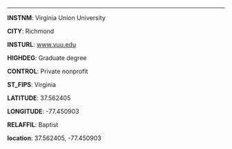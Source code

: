 
---
**INSTNM**: Virginia Union University

**CITY**: Richmond

**INSTURL**: www.vuu.edu

**HIGHDEG**: Graduate degree

**CONTROL**: Private nonprofit

**ST_FIPS**: Virginia

**LATITUDE**: 37.562405

**LONGITUDE**: -77.450903

**RELAFFIL**: Baptist

**location**: 37.562405, -77.450903